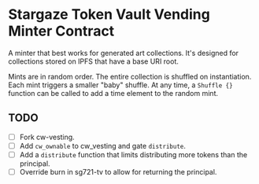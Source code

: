 # Stargaze Token Vault Vending Minter Contract

A minter that best works for generated art collections. It's designed for collections stored on IPFS that have a base URI root.

Mints are in random order. The entire collection is shuffled on instantiation. Each mint triggers a smaller "baby" shuffle. At any time, a `Shuffle {}` function can be called to add a time element to the random mint.

## TODO

- [ ] Fork cw-vesting.
- [ ] Add `cw_ownable` to cw_vesting and gate `distribute`.
- [ ] Add a `distribute` function that limits distributing more tokens than the
principal.
- [ ] Override burn in sg721-tv to allow for returning the principal.
